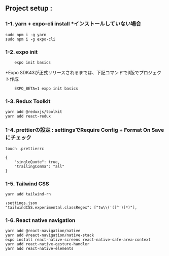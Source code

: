 ## Project setup : 
### 1-1. yarn + expo-cli install *インストールしていない場合
    sudo npm i -g yarn
    sudo npm i -g expo-cli
### 1-2.  expo init
~~~
    expo init basics
~~~
*Expo SDK43が正式リリースされるまでは、下記コマンドでβ版でプロジェクト作成
~~~
    EXPO_BETA=1 expo init basics
~~~
### 1-3.  Redux Toolkit
    yarn add @reduxjs/toolkit
    yarn add react-redux
### 1-4.  prettierの設定 : settingsでRequire Config + Format On Saveにチェック
    touch .prettierrc
~~~
{
    "singleQuote": true,
    "trailingComma": "all"
}
~~~  
### 1-5.  Tailwind CSS
~~~  
yarn add tailwind-rn
~~~  
    ↓settings.json
    "tailwindCSS.experimental.classRegex": ["tw\\('([^')]*)"],

### 1-6.  React native navigation
    yarn add @react-navigation/native
    yarn add @react-navigation/native-stack
    expo install react-native-screens react-native-safe-area-context
    yarn add react-native-gesture-handler
    yarn add react-native-elements

